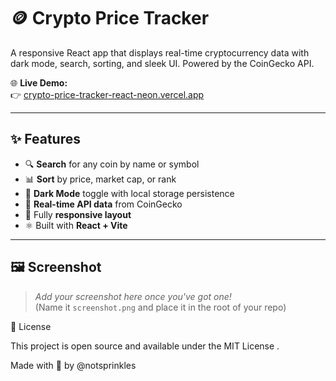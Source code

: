 # 🪙 Crypto Price Tracker

A responsive React app that displays real-time cryptocurrency data with dark mode, search, sorting, and sleek UI. Powered by the CoinGecko API.

🌐 **Live Demo:**  
👉 [crypto-price-tracker-react-neon.vercel.app](https://crypto-price-tracker-react-neon.vercel.app/)

---

## ✨ Features

- 🔍 **Search** for any coin by name or symbol
- 📊 **Sort** by price, market cap, or rank
- 🌙 **Dark Mode** toggle with local storage persistence
- 💨 **Real-time API data** from CoinGecko
- 📱 Fully **responsive layout**
- ⚛️ Built with **React + Vite**

---

## 🖼️ Screenshot

> _Add your screenshot here once you've got one!_  
> (Name it `screenshot.png` and place it in the root of your repo)

📄 License

This project is open source and available under the MIT License
.

Made with 💜 by @notsprinkles
